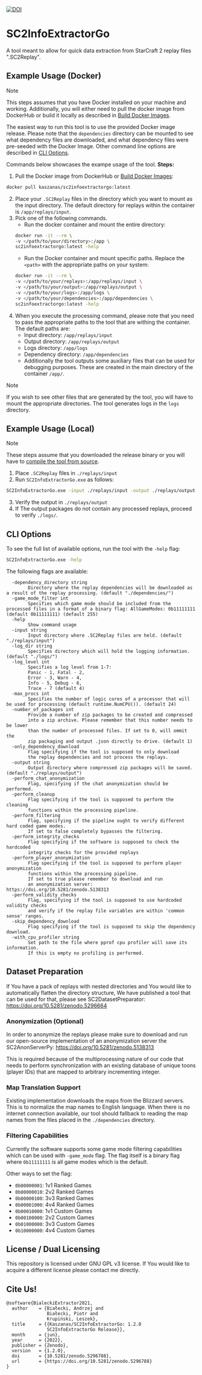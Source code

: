 [![DOI](https://zenodo.org/badge/DOI/10.5281/zenodo.5296788.svg)](https://doi.org/10.5281/zenodo.5296788)

# SC2InfoExtractorGo

A tool meant to allow for quick data extraction from StarCraft 2 replay files ".SC2Replay".

## Example Usage (Docker)

> [!NOTE]
> This steps assumes that you have Docker installed on your machine and working.
> Additionally, you will either need to pull the docker image from DockerHub or build it locally as described in [Build Docker Images](CONTRIBUTING.md#build-docker-images).

The easiest way to run this tool is to use the provided Docker image release. Please note that the `dependencies` directory can be mounted to see what dependency files are downloaded, and what dependency files were pre-seeded with the Docker Image. Other command line options are described in [CLI Options](#cli-options).

Commands below showcases the exampe usage of the tool.
**Steps:**
1. Pull the Docker image from DockerHub or [Build Docker Images](CONTRIBUTING.md#build-docker-images):
```sh
docker pull kaszanas/sc2infoextractorgo:latest
```
2. Place your ```.SC2Replay``` files in the directory which you want to mount as the input directory. The default directory for replays within the container is `/app/replays/input`.
3. Pick one of the following commands. 
    - Run the docker container and mount the entire directory:
    ```sh
    docker run -it --rm \
    -v </path/to/your/directory>:/app \
    sc2infoextractorgo:latest -help
    ```
    - Run the Docker container and mount specific paths.
    Replace the `<path>` with the appropriate paths on your system:
    ```sh
    docker run -it --rm \
    -v </path/to/your/replays>:/app/replays/input \
    -v </path/to/your/output>:/app/replays/output \
    -v </path/to/your/logs>:/app/logs \
    -v </path/to/your/dependencies>:/app/dependencies \
    sc2infoextractorgo:latest -help
    ```
4. When you execute the processing command, please note that you need to pass the appropriate paths to the tool that are withing the container. The default paths are:
    - Input directory: `/app/replays/input`
    - Output directory: `/app/replays/output`
    - Logs directory: `/app/logs`
    - Dependency directory: `/app/dependencies`
    - Additionally the tool outputs some auxiliary files that can be used for debugging purposes. These are created in the main directory of the container `/app/`.



> [!NOTE]
> If you wish to see other files that are generated by the tool, you will have to mount the appropriate directories. The tool generates logs in the `logs` directory.

## Example Usage (Local)

> [!NOTE]
> These steps assume that you downloaded the release binary or you will have to [compile the tool from source](CONTRIBUTING.md/#build-from-source).


1. Place ```.SC2Replay``` files in ```./replays/input```
2. Run ```SC2InfoExtractorGo.exe``` as follows:

```bash
SC2InfoExtractorGo.exe -input ./replays/input -output ./replays/output
```

3. Verify the output in ```./replays/output```
4. If The output packages do not contain any processed replays, proceed to verify ```./logs/```.

## CLI Options

To see the full list of available options, run the tool with the `-help` flag:
```bash
SC2InfoExtractorGo.exe -help
```

The following flags are available:

```
  -dependency_directory string
        Directory where the replay dependencies will be downloaded as a result of the replay processing. (default "./dependencies/")                                                    
  -game_mode_filter int
        Specifies which game mode should be included from the processed files in a format of a binary flag: AllGameModes: 0b11111111 (default 0b11111111) (default 255)
  -help
        Show command usage
  -input string
        Input directory where .SC2Replay files are held. (default "./replays/input")
  -log_dir string
        Specifies directory which will hold the logging information. (default "./logs/")
  -log_level int
        Specifies a log level from 1-7:
        Panic - 1, Fatal - 2,
        Error - 3, Warn - 4,
        Info - 5, Debug - 6,
        Trace - 7 (default 4)
  -max_procs int
        Specifies the number of logic cores of a processor that will be used for processing (default runtime.NumCPU()). (default 24)
  -number_of_packages int
        Provide a number of zip packages to be created and compressed
        into a zip archive. Please remember that this number needs to be lower
        than the number of processed files. If set to 0, will ommit the
        zip packaging and output .json directly to drive. (default 1)
  -only_dependency_download
        Flag specifying if the tool is supposed to only download
        the replay dependencies and not process the replays.
  -output string
        Output directory where compressed zip packages will be saved. (default "./replays/output")
  -perform_chat_anonymization
        Flag, specifying if the chat anonymization should be performed.
  -perform_cleanup
        Flag specifying if the tool is supposed to perform the cleaning
        functions within the processing pipeline.
  -perform_filtering
        Flag, specifying if the pipeline ought to verify different hard coded game modes.
        If set to false completely bypasses the filtering.
  -perform_integrity_checks
        Flag specifying if the software is supposed to check the hardcoded
        integrity checks for the provided replays
  -perform_player_anonymization
        Flag specifying if the tool is supposed to perform player anonymization
        functions within the processing pipeline.
        If set to true please remember to download and run
        an anonymization server: https://doi.org/10.5281/zenodo.5138313
  -perform_validity_checks
        Flag, specifying if the tool is supposed to use hardcoded validity checks
        and verify if the replay file variables are within 'common sense' ranges.
  -skip_dependency_download
        Flag specifying if the tool is supposed to skip the dependency download.
  -with_cpu_profiler string
        Set path to the file where pprof cpu profiler will save its information.
        If this is empty no profiling is performed.
```


## Dataset Preparation

If You have a pack of replays with nested directories and You would like to automatically flatten the directory structure, We have published a tool that can be used for that, please see SC2DatasetPreparator: https://doi.org/10.5281/zenodo.5296664

### Anonymization (Optional)

In order to anonymize the replays please make sure to download and run our open-source implementation of an anonymization server the SC2AnonServerPy: https://doi.org/10.5281/zenodo.5138313

This is required because of the multiprocessing nature of our code that needs to perform synchronization with an existing database of unique toons (player IDs) that are mapped to arbitrary incrementing integer.

### Map Translation Support

Existing implementation downloads the maps from the Blizzard servers. This is to normalize the map names to English language. When there is no internet connection available, our tool should fallback to reading the map names from the files placed in the ```./dependencies``` directory.

### Filtering Capabilities

Currently the software supports some game mode filtering capabilities which can be used with ```-game_mode``` flag.
The flag itself is a binary flag where ```0b11111111``` is all game modes which is the default.

Other ways to set the flag:
- ```0b00000001```: 1v1 Ranked Games
- ```0b00000010```: 2v2 Ranked Games
- ```0b00000100```: 3v3 Ranked Games
- ```0b00001000```: 4v4 Ranked Games
- ```0b00010000```: 1v1 Custom Games
- ```0b00100000```: 2v2 Custom Games
- ```0b01000000```: 3v3 Custom Games
- ```0b10000000```: 4v4 Custom Games

## License / Dual Licensing

This repository is licensed under GNU GPL v3 license. If You would like to acquire a different license please contact me directly.

## Cite Us!

```
@software{BialeckiExtractor2021,
  author    = {Białecki, Andrzej and
               Białecki, Piotr and
               Krupiński, Leszek},
  title     = {{Kaszanas/SC2InfoExtractorGo: 1.2.0 
               SC2InfoExtractorGo Release}},
  month     = {jun},
  year      = {2022},
  publisher = {Zenodo},
  version   = {1.2.0},
  doi       = {10.5281/zenodo.5296788},
  url       = {https://doi.org/10.5281/zenodo.5296788}
}
```
